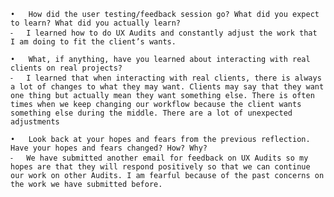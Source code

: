 	•	How did the user testing/feedback session go? What did you expect to learn? What did you actually learn?
	⁃	I learned how to do UX Audits and constantly adjust the work that I am doing to fit the client’s wants. 

	•	What, if anything, have you learned about interacting with real clients on real projects?
	⁃	I learned that when interacting with real clients, there is always a lot of changes to what they may want. Clients may say that they want one thing but actually mean they want something else. There is often times when we keep changing our workflow because the client wants something else during the middle. There are a lot of unexpected adjustments 
  
	•	Look back at your hopes and fears from the previous reflection. Have your hopes and fears changed? How? Why?
	⁃	We have submitted another email for feedback on UX Audits so my hopes are that they will respond positively so that we can continue our work on other Audits. I am fearful because of the past concerns on the work we have submitted before. 
